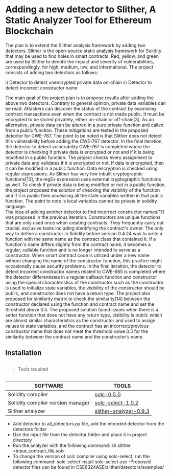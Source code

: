 # Adding a new detector to Slither, A Static Analyzer Tool for Ethereum Blockchain

The plan is to extend the Slither analysis framework by adding two detectors. Slither is the open-source static analysis framework for Solidity that may be used to find holes in smart contracts. Red, yellow, and green are used by Slither to denote the impact and severity of vulnerabilities, correspondingly, for high, medium, low, and informational. The project consists of adding two detectors as follows:

i) Detector to detect unencrypted private data on-chain ii)	Detector to detect incorrect constructor name 

The main goal of the project plan is to propose results after adding the above two detectors. Contrary to general opinion, private data variables can be read. Attackers can discover the status of the contract by examining contract transactions even when the contract is not made public. It must be encrypted to be stored privately, either on-chain or off-chain[3]. As an alternative, private data can be altered in a pure private function and called from a public function. These mitigations are tested in the proposed detector for CWE-767. The point to be noted is that Slither does not detect this vulnerability before adding the CWE-767 detector.
In the final iteration, the detector to detect vulnerability CWE-767 is completed where the detector is checking if private data is encrypted or not and if it is being modified in a public function. The project checks every assignment to private data and validates if it is encrypted or not. If data is encrypted, then it can be modified in a public function. Data encryption is checked using regular expressions. As Slither has very few inbuilt cryptographic functions[13], the regEx expression uses external cryptographic functions as well. To check if private data is being modified or not in a public function, the project proposed the solution of checking the visibility of the function and if it is public then accessing all the state variables written in that public function. The point to note is local variables cannot be private in solidity language.  
The idea of adding another detector to find incorrect constructor names[11] was proposed in the previous iteration. Constructors are unique functions that are only used once when creating contracts. They frequently carry out crucial, exclusive tasks including identifying the contract's owner. The only way to define a constructor in Solidity before version 0.4.24 was to write a function with the same name as the contract class that contained it. If a function's name differs slightly from the contract name, it becomes a regular, callable function and is no longer intended to serve as a constructor. When smart contract code is utilized under a new name without changing the name of the constructor function, this practice might occasionally cause security problems.
In the final iteration, the detector to detect incorrect constructor names related to CWE-665 is completed where the detector differentiates in a regular callback function and constructor using the special characteristics of the constructor such as the constructor is used to initialize state variables, the visibility of the constructor should be public, and constructor does not have a return type. The project also proposed for similarity matrix to check the similarity[14] between the constructor declared using the function and contract name and set the threshold above 0.5. The proposed solution faced issues when there is a setter function that does not have any return type, visibility is public which are almost similar characteristics as the constructor and used to assign values to state variables, and the contract has an incorrect/previous constructor name that does not meet the threshold value 0.5 for the similarity between the contract name and the constructor’s name.

## Installation
## 
> Tools required

##
| SOFTWARE | TOOLS |
| -------- | ------ |
| Solidity compiler | [solc-0.5.0](https://docs.soliditylang.org/en/v0.8.17/installing-solidity.html) |
| Solidity complier version manager | [solc-select-1.0.2](https://github.com/crytic/solc-select) |
| Slither analyzer | [slither-analyzer-0.9.3](https://github.com/crytic/slither) |

- Add detector to all_detectors.py file, add the intended detector from the detectors folder
- Use the input file from the detector folder and place it in project directory
- Run the analyzer with the following command: 
    sh
    slither <input_contract_file.sol>
- To change the version of solc compiler using solc-select, run the following command:
    solc-select install <version>
    solc-select use <version>
-Proposed detector files can be found in CSE6324ASE/slither/detectors/examples/
    


    
